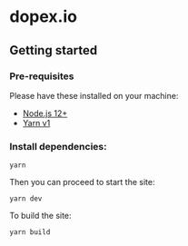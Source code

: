 # dopex.io

## Getting started

### Pre-requisites

Please have these installed on your machine:

- [Node.js 12+](https://nodejs.org/)
- [Yarn v1](https://classic.yarnpkg.com/lang/)

### Install dependencies:

```
yarn
```

Then you can proceed to start the site:

```
yarn dev
```

To build the site:

```
yarn build
```
